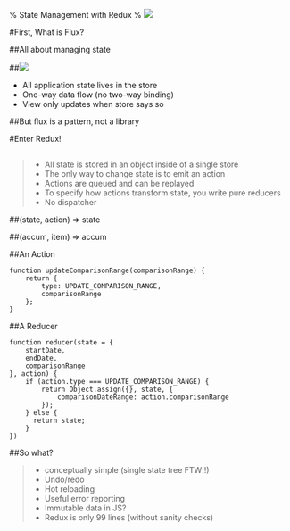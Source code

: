 % State Management with Redux
% ![](http://i.imgur.com/1dHHZw4.gif)


#First, What is Flux?

##All about managing state

##![](https://facebook.github.io/flux/img/flux-simple-f8-diagram-with-client-action-1300w.png)

* All application state lives in the store
* One-way data flow (no two-way binding)
* View only updates when store says so

##But flux is a pattern, not a library

#Enter Redux!

##
> * All state is stored in an object inside of a single store
> * The only way to change state is to emit an action
> * Actions are queued and can be replayed
> * To specify how actions transform state, you write pure reducers
> * No dispatcher

##(state, action) => state

##(accum, item) => accum

##An Action
```
function updateComparisonRange(comparisonRange) {
    return {
        type: UPDATE_COMPARISON_RANGE,
        comparisonRange
    };
}
```

##A Reducer

```
function reducer(state = {
    startDate,
    endDate,
    comparisonRange
}, action) {
    if (action.type === UPDATE_COMPARISON_RANGE) {
        return Object.assign({}, state, {
            comparisonDateRange: action.comparisonRange
        });
    } else {
      return state;
    }
})
```

##So what?

> * conceptually simple (single state tree FTW!!)
> * Undo/redo
> * Hot reloading
> * Useful error reporting
> * Immutable data in JS?
> * Redux is only 99 lines (without sanity checks)
